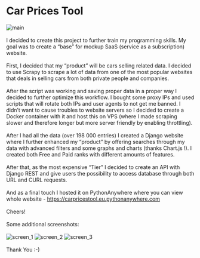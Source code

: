 # Car Prices Tool
![main](https://user-images.githubusercontent.com/59567076/113201894-5f6b7a80-926a-11eb-997f-543550f80b07.png)
<br><br>
I decided to create this project to further train my programming skills. My goal was to create a “base” for mockup SaaS (service as a subscription) website.
<br><br>
First, I decided that my “product” will be cars selling related data. I decided to use Scrapy to scrape a lot of data from one of the most popular websites that deals in selling cars from both private people and companies.
<br><br>
After the script was working and saving proper data in a proper way I decided to further optimize this workflow. I bought some proxy IPs and used scripts that will rotate both IPs and user agents to not get me banned. I didn’t want to cause troubles to website servers so I decided to create a Docker container with it and host this on VPS (where I made scraping slower and therefore longer but more server friendly by enabling throttling).
<br><br>
After I had all the data (over 198 000 entries) I created a Django website where I further enhanced my “product” by offering searches through my data with advanced filters and some graphs and charts (thanks Chart.js !). I created both Free and Paid ranks with different amounts of features.
<br><br>
After that, as the most expensive “Tier” I decided to create an API with Django REST and give users the possibility to access database through both URL and CURL requests.
<br><br>
And as a final touch I hosted it on PythonAnywhere where you can view whole website - https://carpricestool.eu.pythonanywhere.com
<br><br>
Cheers!
<br><br>
Some additional screenshots:
<br><br>
![screen_1](https://user-images.githubusercontent.com/59567076/113201900-609ca780-926a-11eb-9fce-09bb91faa26d.png)
![screen_2](https://user-images.githubusercontent.com/59567076/113201901-61cdd480-926a-11eb-8905-08e3cf6fe1b2.png)
![screen_3](https://user-images.githubusercontent.com/59567076/113201902-61cdd480-926a-11eb-81a2-486bcb84a46b.png)
<br><br>
Thank You :-)
